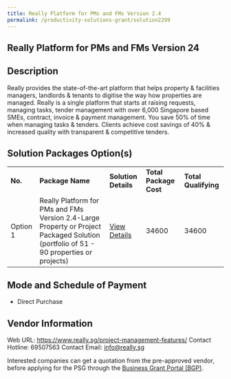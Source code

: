```yaml
---
title: Really Platform for PMs and FMs Version 2.4
permalink: /productivity-solutions-grant/solution2299
---
```


## Really Platform for PMs and FMs Version 24

## Description

Really provides the state-of-the-art platform that helps property & facilities managers, landlords & tenants to digitise the way how properties are managed. Really is a single platform that starts at raising requests, managing tasks, tender management with over 6,000 Singapore based SMEs, contract, invoice & payment management. You save 50% of time when managing tasks & tenders. Clients achieve cost savings of 40% & increased quality with transparent & competitive tenders.

## Solution Packages Option(s)

<table>
<tr>
<td><b>No.</b></td>
<td><b>Package Name</b></td>
<td><b>Solution Details</b></td>
<td><b>Total Package Cost</b></td>
<td><b>Total Qualifying</b></td>
</tr>
<tr>
<td>Option 1</td>
<td>Really Platform for PMs and FMs Version 2.4-Large Property or Project Packaged Solution (portfolio of 51 - 90 properties or projects)</td>
<td><a href='https://www.gobusiness.gov.sg/images/psg/Really_20200287_Desensitised_Annex_3_Part_4.pdf'>View Details</a></td>
<td>34600</td>
<td>34600</td>
</tr>
</table>

## Mode and Schedule of Payment

 - Direct Purchase

## Vendor Information

 Web URL: https://www.really.sg/project-management-features/ 
Contact Hotline: 69507563 
Contact Email: info@really.sg 


Interested companies can get a quotation from the pre-approved vendor, before applying for the PSG through the <a href='https://www.businessgrants.gov.sg/'>Business Grant Portal (BGP)</a>.
